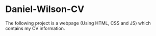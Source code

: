 # Daniel-Wilson-CV

The following project is a webpage (Using HTML, CSS and JS) which contains my CV information.
